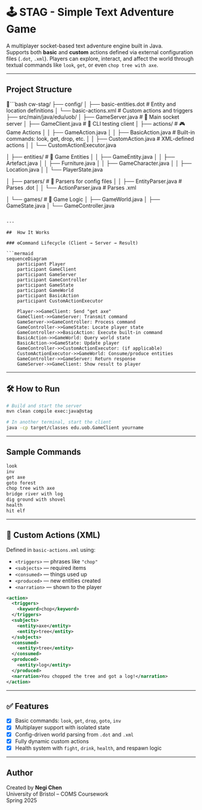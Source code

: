 # 🕹️ STAG - Simple Text Adventure Game

A multiplayer socket-based text adventure engine built in Java.  
Supports both **basic** and **custom** actions defined via external configuration files (`.dot`, `.xml`). Players can explore, interact, and affect the world through textual commands like `look`, `get`, or even `chop tree with axe`.

---

##  Project Structure

📁```bash
cw-stag/
├── config/
│   ├── basic-entities.dot      # Entity and location definitions
│   └── basic-actions.xml       # Custom actions and triggers
├── src/main/java/edu/uob/
│   ├── GameServer.java         # 🔌 Main socket server
│   ├── GameClient.java         # 🧪 CLI testing client
│   ├── actions/                # 🎮 Game Actions
│   │   ├── GameAction.java
│   │   ├── BasicAction.java    # Built-in commands: look, get, drop, etc.
│   │   ├── CustomAction.java   # XML-defined actions
│   │   └── CustomActionExecutor.java

│   ├── entities/               # 🧱 Game Entities
│   │   ├── GameEntity.java
│   │   ├── Artefact.java
│   │   ├── Furniture.java
│   │   ├── GameCharacter.java
│   │   ├── Location.java
│   │   └── PlayerState.java

│   ├── parsers/                # 📄 Parsers for config files
│   │   ├── EntityParser.java   # Parses .dot
│   │   └── ActionParser.java   # Parses .xml

│   └── games/                  # 🧠 Game Logic
│       ├── GameWorld.java
│       ├── GameState.java
│       └── GameController.java
```

---

##  How It Works

### ⚙️Command Lifecycle (Client → Server → Result)

```mermaid
sequenceDiagram
    participant Player
    participant GameClient
    participant GameServer
    participant GameController
    participant GameState
    participant GameWorld
    participant BasicAction
    participant CustomActionExecutor

    Player->>GameClient: Send "get axe"
    GameClient->>GameServer: Transmit command
    GameServer->>GameController: Process command
    GameController->>GameState: Locate player state
    GameController->>BasicAction: Execute built-in command
    BasicAction->>GameWorld: Query world state
    BasicAction->>GameState: Update player
    GameController->>CustomActionExecutor: (if applicable)
    CustomActionExecutor->>GameWorld: Consume/produce entities
    GameController->>GameServer: Return response
    GameServer->>GameClient: Show result to player
```

---

## 🛠️ How to Run

```bash
# Build and start the server
mvn clean compile exec:java@stag

# In another terminal, start the client
java -cp target/classes edu.uob.GameClient yourname
```

---

##  Sample Commands

```bash
look
inv
get axe
goto forest
chop tree with axe
bridge river with log
dig ground with shovel
health
hit elf
```

---

## 🧩 Custom Actions (XML)

Defined in `basic-actions.xml` using:

- `<triggers>` — phrases like `"chop"`
- `<subjects>` — required items
- `<consumed>` — things used up
- `<produced>` — new entities created
- `<narration>` — shown to the player

```xml
<action>
  <triggers>
    <keyword>chop</keyword>
  </triggers>
  <subjects>
    <entity>axe</entity>
    <entity>tree</entity>
  </subjects>
  <consumed>
    <entity>tree</entity>
  </consumed>
  <produced>
    <entity>log</entity>
  </produced>
  <narration>You chopped the tree and got a log!</narration>
</action>
```

---

## ✅ Features

- [x] Basic commands: `look`, `get`, `drop`, `goto`, `inv`
- [x] Multiplayer support with isolated state
- [x] Config-driven world parsing from `.dot` and `.xml`
- [x] Fully dynamic custom actions
- [x] Health system with `fight`, `drink`, `health`, and respawn logic

---

##  Author

Created by **Negi Chen**  
University of Bristol – COMS Coursework  
Spring 2025
